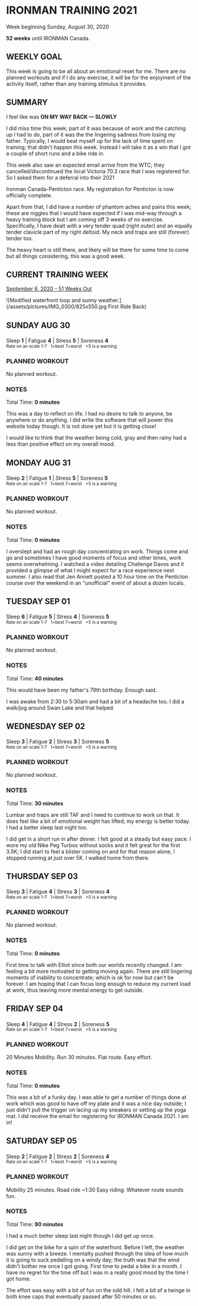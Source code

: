 # IRONMAN TRAINING 2021
Week beginning Sunday, August 30, 2020

**52 weeks** until IRONMAN Canada.

## WEEKLY GOAL
This week is going to be all about an emotional reset for me.
There are no planned workouts and if I do any exercise, it
will be for the enjoyment of the activity itself, rather than
any training stimulus it provides.

## SUMMARY
I feel like was **ON MY WAY BACK &mdash; SLOWLY**

I did miss time this week; part of it was because of work and 
the catching up I had to do, part of it was the the lingering 
sadness from losing my father.  Typically, I would beat myself 
up for the lack of time spent on training; that didn't happen 
this week.  Instead I will take it as a win that I got a couple 
of short runs and a bike ride in.

This week also saw an expected email arrive from the WTC; they 
cancelled/discontinued the local Victoria 70.3 race that I was 
registered for.  So I asked them for a deferral into their 2021 

<!---->
Ironman Canada-Penticton race.  My registration for
Penticton is now officially complete.

Apart from that, I did have a number of phantom aches and pains
this week; these are niggles that I would have expected if I was
mid-way through a heavy training block but I am coming off 3
weeks of no exercise.  Specifically, I have dealt with a very
tender quad (right outer) and an equally tender clavicle part of
my right deltoid.  My neck and traps are still (forever) tender
too.

The heavy heart is still there, and likely will be there for some
time to come but all things considering, this was a good week.

## CURRENT TRAINING WEEK
[September 6, 2020 - 51 Weeks Out](ironman2021-51weeksout "IRONMAN TRAINING 2021")

![Modified waterfront loop and sunny weather.](/assets/pictures/IMG_0300/825x550.jpg First Ride Back)
 
## SUNDAY AUG 30
Sleep **1** | Fatigue **4** | Stress **5** | Soreness **4** 
<sup><br />Rate on an scale 1-7 &nbsp; 1=best 7=worst &nbsp; +5 is a warning</sup>

### PLANNED WORKOUT
No planned workout.

### NOTES
Total Time: **0 minutes**

This was a day to reflect on life.  I had no desire to talk to 
anyone, be anywhere or do anything.  I did write the software 
that will power this website today though.  It is not done yet 
but it is getting close!

I would like to think that the weather being cold, gray and 
then rainy had a less than positive effect on my overall mood.

<!---->
## MONDAY AUG 31
Sleep **2** | Fatigue **1** | Stress **5** | Soreness **5** 
<sup><br />Rate on an scale 1-7 &nbsp; 1=best 7=worst &nbsp; +5 is a warning</sup>

### PLANNED WORKOUT
No planned workout.

### NOTES
Total Time: **0 minutes**

I overslept and had an rough day concentrating on work.  Things 
come and go and sometimes I have good moments of focus and 
other times, work seems overwhelming.  I watched a video detailing 
Challenge Davos and it provided a glimpse of what I might expect 
for a race experience next summer.  I also read that Jen Annett 
posted a 10 hour time on the Penticton course over the weekend 
in an "unofficial" event of about a dozen locals.


<!---->
## TUESDAY SEP 01
Sleep **6** | Fatigue **5** | Stress **4** | Soreness **5** 
<sup><br />Rate on an scale 1-7 &nbsp; 1=best 7=worst &nbsp; +5 is a warning</sup>

### PLANNED WORKOUT
No planned workout.

### NOTES
Total Time: **40 minutes**

This would have been my father's 79th birthday.  Enough said.

I was awake from 2:30 to 5:30am and had a bit of a headache too. 
I did a walk/jog around Swan Lake and that helped.


<!---->
## WEDNESDAY SEP 02
Sleep **3** | Fatigue **2** | Stress **3** | Soreness **5** 
<sup><br />Rate on an scale 1-7 &nbsp; 1=best 7=worst &nbsp; +5 is a warning</sup>

### PLANNED WORKOUT
No planned workout.

### NOTES
Total Time: **30 minutes**

Lumbar and traps are still TAF and I need to continue to work 
on that.  It does feel like a bit of emotional weight has 
lifted; my energy is better today.  I had a better sleep last 
night too.

I did get in a short run in after dinner.  I felt good at a steady but easy pace.  I wore my old Nike Peg Turbos without socks and it felt great for the first 3.5K; I did start to feel a blister coming on and for that reason alone, I stopped running at just over 5K.  I walked home from there. 

<!---->
## THURSDAY SEP 03
Sleep **3** | Fatigue **4** | Stress **3** | Soreness **4** 
<sup><br />Rate on an scale 1-7 &nbsp; 1=best 7=worst &nbsp; +5 is a warning</sup>

### PLANNED WORKOUT
No planned workout.

### NOTES
Total Time: **0 minutes**

First time to talk with Elliot since both our worlds recently changed.  I am feeling a bit more motivated to getting moving again.
There are still lingering moments of inability to concentrate; which is ok for now but can't be forever.
I am hoping that I can focus long enough to reduce my current load at work, thus leaving more mental energy to get outside.


<!---->
## FRIDAY SEP 04
Sleep **4** | Fatigue **4** | Stress **2** | Soreness **5** 
<sup><br />Rate on an scale 1-7 &nbsp; 1=best 7=worst &nbsp; +5 is a warning</sup>

### PLANNED WORKOUT

20 Minutes Mobility.
Run 30 minutes. Flat route. Easy effort.

### NOTES
Total Time: **0 minutes**

This was a bit of a funky day.  I was able to get a number of things done at work which was good to have off my plate and it was a nice day outside; I just didn't pull the trigger on lacing up my sneakers or setting up the yoga mat.  I did receive the email for registering for IRONMAN Canada 2021.  I am in!



<!---->
## SATURDAY SEP 05
Sleep **2** | Fatigue **2** | Stress **2** | Soreness **4** 
<sup><br />Rate on an scale 1-7 &nbsp; 1=best 7=worst &nbsp; +5 is a warning</sup>

### PLANNED WORKOUT
Mobility 25 minutes.
Road ride ~1:30 Easy riding.  Whatever route sounds fun.

### NOTES
Total Time: **90 minutes**

I had a much better sleep last night though I did get up once.

I did get on the bike for a spin of the waterfront.  Before I left, the weather was sunny with a breeze.  I mentalty pushed through the idea of how much it is going to suck pedalling on a windy day; the truth was that the wind didn't bother me once I got going.  First time to pedal a bike in a month.  I have no regret for the time off but I was in a really good mood by the time I got home.

The effort was easy with a bit of fun on the odd hill.  I felt a bit of a twinge in both knee caps that eventually passed after 50 minutes or so.


